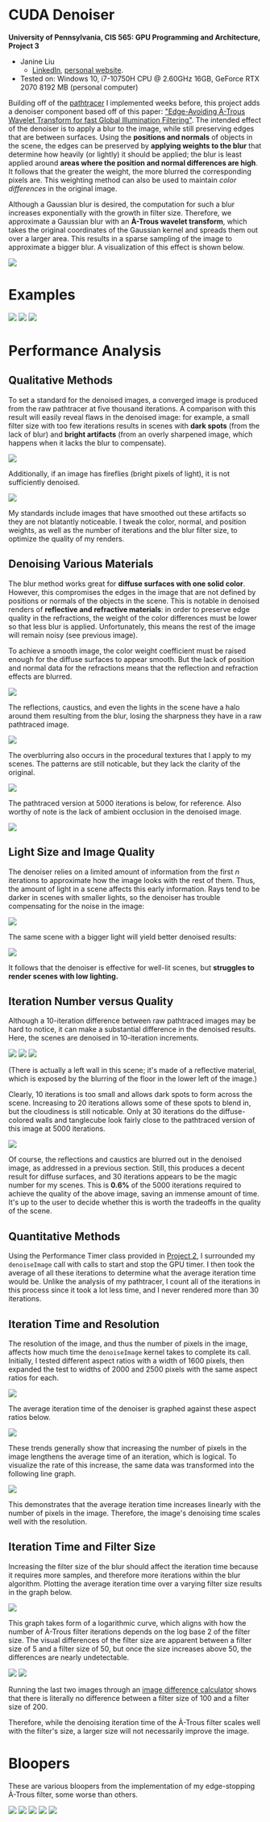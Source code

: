 CUDA Denoiser
================

**University of Pennsylvania, CIS 565: GPU Programming and Architecture, Project 3**

* Janine Liu
  * [LinkedIn](https://www.linkedin.com/in/liujanine/), [personal website](https://www.janineliu.com/).
* Tested on: Windows 10, i7-10750H CPU @ 2.60GHz 16GB, GeForce RTX 2070 8192 MB (personal computer)

Building off of the [pathtracer](https://github.com/j9liu/Project3-CUDA-Path-Tracer) I implemented weeks before, this project adds a denoiser component based off of this paper: ["Edge-Avoiding À-Trous Wavelet Transform for fast Global Illumination Filtering"](https://jo.dreggn.org/home/2010_atrous.pdf). The intended effect of the denoiser is to apply a blur to the image, while still preserving edges that are between surfaces. Using the **positions and normals** of objects in the scene, the edges can be preserved by **applying weights to the blur** that determine how heavily (or lightly) it should be applied; the blur is least applied around **areas where the position and normal differences are high**. It follows that the greater the weight, the more blurred the corresponding pixels are. This weighting method can also be used to maintain *color differences* in the original image.

Although a Gaussian blur is desired, the computation for such a blur increases exponentially with the growth in filter size. Therefore, we approximate a Gaussian blur with an **À-Trous wavelet transform**, which takes the original coordinates of the Gaussian kernel and spreads them out over a larger area. This results in a sparse sampling of the image to approximate a bigger blur. A visualization of this effect is shown below.

![](img/denoiser/graphs/atrous.png)

# Examples

![](img/denoiser/presentable/dogs.png)
![](img/denoiser/presentable/dof.png)
![](img/denoiser/presentable/default.png)

# Performance Analysis

## Qualitative Methods

To set a standard for the denoised images, a converged image is produced from the raw pathtracer at five thousand iterations. A comparison with this result will easily reveal flaws in the denoised image: for example, a small filter size with too few iterations results in scenes with **dark spots** (from the lack of blur) and **bright artifacts** (from an overly sharpened image, which happens when it lacks the blur to compensate).

![](img/denoiser/presentable/poordenoising.png)

Additionally, if an image has fireflies (bright pixels of light), it is not sufficiently denoised.

![](img/denoiser/presentable/refractive_noisy.png)

My standards include images that have smoothed out these artifacts so they are not blatantly noticeable. I tweak the color, normal, and position weights, as well as the number of iterations and the blur filter size, to optimize the quality of my renders. 

## Denoising Various Materials

The blur method works great for **diffuse surfaces with one solid color**. However, this compromises the edges in the image that are not defined by positions or normals of the objects in the scene. This is notable in denoised renders of **reflective and refractive materials**: in order to preserve edge quality in the refractions, the weight of the color differences must be lower so that less blur is applied. Unfortunately, this means the rest of the image will remain noisy (see previous image).

To achieve a smooth image, the color weight coefficient must be raised enough for the diffuse surfaces to appear smooth. But the lack of position and normal data for the refractions means that the reflection and refraction effects are blurred. 

![](img/denoiser/presentable/refractive_smooth.png)

The reflections, caustics, and even the lights in the scene have a halo around them resulting from the blur, losing the sharpness they have in a raw pathtraced image.

![](img/denoiser/presentable/refractive_pathtraced.png)

The overblurring also occurs in the procedural textures that I apply to my scenes. The patterns are still noticable, but they lack the clarity of the original.

![](img/denoiser/presentable/procedural30iter.png)

The pathtraced version at 5000 iterations is below, for reference. Also worthy of note is the lack of ambient occlusion in the denoised image.

![](img/denoiser/presentable/procedural_pathtraced.png)

## Light Size and Image Quality

The denoiser relies on a limited amount of information from the first *n* iterations to approximate how the image looks with the rest of them. Thus, the amount of light in a scene affects this early information. Rays tend to be darker in scenes with smaller lights, so the denoiser has trouble compensating for the noise in the image:

![](img/denoiser/presentable/small_light.png)

The same scene with a bigger light will yield better denoised results:

![](img/denoiser/presentable/big_light.png)

It follows that the denoiser is effective for well-lit scenes, but **struggles to render scenes with low lighting.**

## Iteration Number versus Quality

Although a 10-iteration difference between raw pathtraced images may be hard to notice, it can make a substantial difference in the denoised results. Here, the scenes are denoised in 10-iteration increments.

![](img/denoiser/presentable/denoised10iter.png)
![](img/denoiser/presentable/denoised20iter.png)
![](img/denoiser/presentable/denoised30iter.png)

(There is actually a left wall in this scene; it's made of a reflective material, which is exposed by the blurring of the floor in the lower left of the image.)

Clearly, 10 iterations is too small and allows dark spots to form across the scene. Increasing to 20 iterations allows some of these spots to blend in, but the cloudiness is still noticable. Only at 30 iterations do the diffuse-colored walls and tanglecube look fairly close to the pathtraced version of this image at 5000 iterations.

![](img/denoiser/presentable/pathtraced.png)

Of course, the reflections and caustics are blurred out in the denoised image, as addressed in a previous section. Still, this produces a decent result for diffuse surfaces, and 30 iterations appears to be the magic number for my scenes. This is **0.6%** of the 5000 iterations required to achieve the quality of the above image, saving an immense amount of time. It's up to the user to decide whether this is worth the tradeoffs in the quality of the scene.

## Quantitative Methods
Using the Performance Timer class provided in [Project 2](https://github.com/j9liu/Project2-Stream-Compaction/), I surrounded my `denoiseImage` call with calls to start and stop the GPU timer. I then took the average of all these iterations to determine what the average iteration time would be. Unlike the analysis of my pathtracer, I count all of the iterations in this process since it took a lot less time, and I never rendered more than 30 iterations.

## Iteration Time and Resolution

The resolution of the image, and thus the number of pixels in the image, affects how much time the `denoiseImage` kernel takes to complete its call. Initially, I tested different aspect ratios with a width of 1600 pixels, then expanded the test to widths of 2000 and 2500 pixels with the same aspect ratios for each.

![](img/denoiser/presentable/aspectratios.png)

The average iteration time of the denoiser is graphed against these aspect ratios below.

![](img/denoiser/graphs/aspectratio.png)

These trends generally show that increasing the number of pixels in the image lengthens the average time of an iteration, which is logical. To visualize the rate of this increase, the same data was transformed into the following line graph.

![](img/denoiser/graphs/pixelcount.png)

This demonstrates that the average iteration time increases linearly with the number of pixels in the image. Therefore, the image's denoising time scales well with the resolution.

## Iteration Time and Filter Size

Increasing the filter size of the blur should affect the iteration time because it requires more samples, and therefore more iterations within the blur algorithm. Plotting the average iteration time over a varying filter size results in the graph below.

![](img/denoiser/graphs/filtersize.png)

This graph takes form of a logarithmic curve, which aligns with how the number of À-Trous filter iterations depends on the log base 2 of the filter size. The visual differences of the filter size are apparent between a filter size of 5 and a filter size of 50, but once the size increases above 50, the differences are nearly undetectable.

![](img/denoiser/presentable/filtersize_compare1.png)
![](img/denoiser/presentable/filtersize_compare2.png)

Running the last two images through an [image difference calculator](https://online-image-comparison.com/) shows that there is literally no difference between a filter size of 100 and a filter size of 200.

Therefore, while the denoising iteration time of the À-Trous filter scales well with the filter's size, a larger size will not necessarily improve the image.

# Bloopers

These are various bloopers from the implementation of my edge-stopping À-Trous filter, some worse than others.

![](img/denoiser/bloopers/bright2.png)
![](img/denoiser/bloopers/bright3.png)
![](img/denoiser/bloopers/blooper.png)
![](img/denoiser/bloopers/interesting.png)
![](img/denoiser/bloopers/gaussian_blooper.png)
